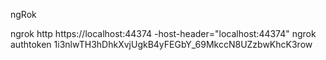 ngRok

ngrok http https://localhost:44374 -host-header="localhost:44374"
ngrok authtoken 1i3nlwTH3hDhkXvjUgkB4yFEGbY_69MkccN8UZzbwKhcK3row
